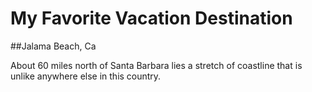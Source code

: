 # My Favorite Vacation Destination
##Jalama  Beach, Ca

About 60 miles north of Santa Barbara lies a stretch of coastline that is unlike anywhere else in this country. 
